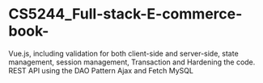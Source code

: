 # CS5244_Full-stack-E-commerce-book-
Vue.js, including validation for both client-side and server-side, state management, session management, Transaction and Hardening the code. 
REST API using the DAO Pattern Ajax and Fetch MySQL
